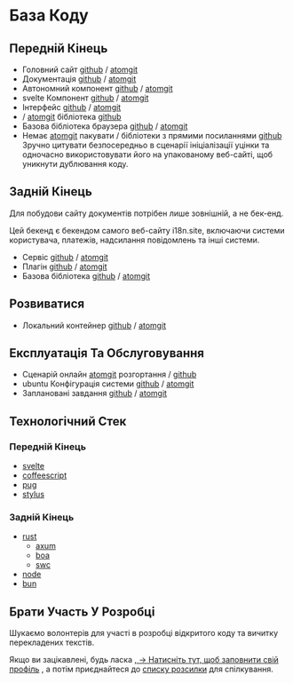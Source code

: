# База Коду

## Передній Кінець

* Головний сайт [github](https://github.com/i18n-site/site) / [atomgit](https://atomgit.com/i18n/proto)
* Документація [github](https://github.com/i18n-site/md) / [atomgit](https://atomgit.com/i18n/md)
* Автономний компонент [github](https://github.com/i18n-site/18x) / [atomgit](https://atomgit.com/i18n/18x)
* svelte Компонент [github](https://github.com/i18n-site/plugin) / [atomgit](https://atomgit.com/i18n/plugin)
* Інтерфейс [github](https://github.com/i18n-site/proto) / [atomgit](https://atomgit.com/i18n/proto)
* / [atomgit](https://atomgit.com/i18n/lib) бібліотека [github](https://github.com/i18n-site/lib)
* Базова бібліотека браузера [github](https://github.com/i18n-site/ie) / [atomgit](https://atomgit.com/i18n/ie)
* Немає [atomgit](https://atomgit.com/i18n/x) пакувати / бібліотеки з прямими посиланнями [github](https://github.com/i18n-site/x)
  Зручно цитувати безпосередньо в сценарії ініціалізації уцінки та одночасно використовувати його на упакованому веб-сайті, щоб уникнути дублювання коду.

## Задній Кінець

Для побудови сайту документів потрібен лише зовнішній, а не бек-енд.

Цей бекенд є бекендом самого веб-сайту i18n.site, включаючи системи користувача, платежів, надсилання повідомлень та інші системи.

* Сервіс [github](https://github.com/i18n-api/srv) / [atomgit](https://atomgit.com/i18n-api/srv)
* Плагін [github](https://github.com/i18n-api/pub) / [atomgit](https://atomgit.com/i18n-api/pub)
* Базова бібліотека [github](https://github.com/i18n-site/rust) / [atomgit](https://atomgit.com/i18n/rust)

## Розвиватися

* Локальний контейнер [github](https://github.com/i18n-api/srv.docker) / [atomgit](https://atomgit.com/i18n-api/srv.docker)

## Експлуатація Та Обслуговування

* Сценарій онлайн [atomgit](https://atomgit.com/i18n-ops/ops) розгортання / [github](https://github.com/i18n-ops/ops)
* ubuntu Конфігурація системи [github](https://github.com/i18n-ops/ubuntu) / [atomgit](https://atomgit.com/i18n-ops/ubuntu)
* Заплановані завдання [github](https://github.com/i18n-cron/cron) / [atomgit](https://atomgit.com/i18n/cron)

## Технологічний Стек

### Передній Кінець

* [svelte](//svelte.dev)
* [coffeescript](//coffeescript.org)
* [pug](https://github.com/pugjs/pug)
* [stylus](https://stylus.com)

### Задній Кінець

* [rust](//rust.org)
  * [axum](//github.com/tokio-rs/axum)
  * [boa](//github.com/boa-dev/boa)
  * [swc](//swc.rs)
* [node](//nodejs.org)
* [bun](//bun.dev)

## Брати Участь У Розробці

Шукаємо волонтерів для участі в розробці відкритого коду та вичитку перекладених текстів.

Якщо ви зацікавлені, будь ласка [, → Натисніть тут, щоб заповнити свій профіль](https://ggl.link/i18n) , а потім приєднайтеся до [списку розсилки](https://groups.google.com/u/2/g/i18n-site) для спілкування.